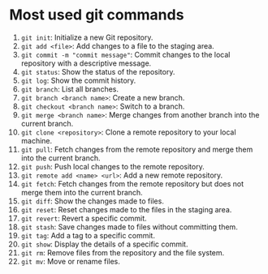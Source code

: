 # Most used git commands #

1. `git init`: Initialize a new Git repository.
2. `git add <file>`: Add changes to a file to the staging area.
3. `git commit -m "commit message"`: Commit changes to the local repository with a descriptive message.
4. `git status`: Show the status of the repository.
5. `git log`: Show the commit history.
6. `git branch`: List all branches.
7. `git branch <branch name>`: Create a new branch.
8. `git checkout <branch name>`: Switch to a branch.
9. `git merge <branch name>`: Merge changes from another branch into the current branch.
10. `git clone <repository>`: Clone a remote repository to your local machine.
11. `git pull`: Fetch changes from the remote repository and merge them into the current branch.
12. `git push`: Push local changes to the remote repository.
13. `git remote add <name> <url>`: Add a new remote repository.
14. `git fetch`: Fetch changes from the remote repository but does not merge them into the current branch.
15. `git diff`: Show the changes made to files.
16. `git reset`: Reset changes made to the files in the staging area.
17. `git revert`: Revert a specific commit.
18. `git stash`: Save changes made to files without committing them.
19. `git tag`: Add a tag to a specific commit.
20. `git show`: Display the details of a specific commit.
21. `git rm`: Remove files from the repository and the file system.
22. `git mv`: Move or rename files.

